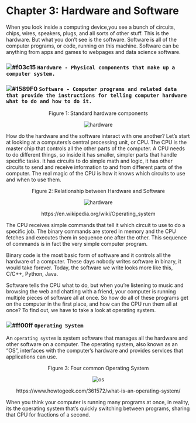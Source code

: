 # Chapter 3: Hardware and Software

When you look inside a computing device,you see a bunch of circuits, chips, wires, speakers, plugs, and all sorts of other
stuff. This is the hardware. But what you don’t see is the software. Software is all of the computer programs, or code,
running on this machine. Software can be anything from apps and games to webpages and data science software. 

### ![#f03c15](https://placehold.it/15/f03c15/000000?text=+) `Hardware - Physical components that make up a computer system.`

### ![#1589F0](https://placehold.it/15/1589F0/000000?text=+) `Software - Computer programs and related data that provide the instructions for telling computer hardware what to do and how to do it.`

<p align="center">
   Figure 1: Standard hardware components
</p>

<p align="center">
  <img src="https://github.com/XinYangSAU/CSCI1101-Intro-to-Computing/blob/master/Images/hd.png" alt="hardware"/>
</p>

How do the hardware and the software interact with one another? Let’s start at looking at a computers’s central processing
unit, or CPU. The CPU is the master chip that controls all the other parts of the computer. A CPU needs to do different
things, so inside it has smaller, simpler parts that handle specific tasks. It has circuits to do simple math and logic, it
has other circuits to send and receive information to and from different parts of the computer. The real magic of the CPU is
how it knows which circuits to use and when to use them.

<p align="center">
   Figure 2: Relationship between Hardware and Software
</p>

<p align="center">
  <img src="https://github.com/XinYangSAU/CSCI1101-Intro-to-Computing/blob/master/Images/hs.png" alt="hardware"/>
</p>

<p align="center">
https://en.wikipedia.org/wiki/Operating_system
</p>

The CPU receives simple commands that tell it which circuit to use to do a specific job. The binary commands are stored in
memory and the CPU fetches and executes them in sequence one after the other. This sequence of commands is in fact the very
simple computer program.

Binary code is the most basic form of software and it controls all the hardware of a computer. These days nobody writes
software in binary, it would take forever. Today, the software we write looks more like this, C/C++, Python, Java.

Software tells the CPU what to do, but when you’re listening to music and browsing the web and chatting with a friend, your
computer is running multiple pieces of software all at once. So how do all of these programs get on the computer in the first
place, and how can the CPU run them all at once? To find out, we have to take a look at operating system.

### ![#ff00ff](https://placehold.it/15/ff00ff/000000?text=+) `Operating System`

An `operating system` is system software that manages all the hardware and other software on a computer. The operating system,
also known as an “OS”, interfaces with the computer’s hardware and provides services that applications can use.

<p align="center">
   Figure 3: Four common Operating System
</p>

<p align="center">
  <img src="https://github.com/XinYangSAU/CSCI1101-Intro-to-Computing/blob/master/Images/os.png" alt="os"/>
</p>

<p align="center">
https://www.howtogeek.com/361572/what-is-an-operating-system/
</p>

When you think your computer is running many programs at once, in reality, its the operating system that’s quickly switching
between programs, sharing that CPU for fractions of a second. 



